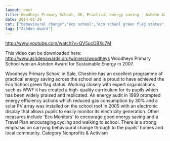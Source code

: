 ```yaml
---
layout: post
title: Woodheys Primary School, UK, Practical energy saving - Ashden Award winner
date: 2014-01-29
cat: ["behavioural change","eco school","eco school green flag status","Energy Conservation","environmental curriculum","WWF"]
tag: ["Ashden Award"]
---
```


http://www.youtube.com/watch?v=QV5ucOBXc7M  

This video can be downloaded here: http://www.ashdenawards.org/winners/woodheys Woodheys Primary School won an Ashden Award for Sustainable Energy in 2007.

Woodheys Primary School in Sale, Cheshire has an excellent programme of practical energy saving across the school and is proud to have achieved the Eco School green flag status. Working closely with expert organisations such as WWF it has created a high-quality curriculum for its pupils which has been widely praised and replicated. An energy audit in 1999 prompted energy efficiency actions which reduced gas consumption by 30% and a solar PV array was installed on the school roof in 2005 with an electronic display that allows pupils to easily monitor its electricity generation. Other measures include 'Eco Monitors' to encourage good energy saving and a Travel Plan encouraging cycling and walking to school. There is a strong emphasis on carrying behavioural change through to the pupils' homes and local community.
Category
Nonprofits & Activism